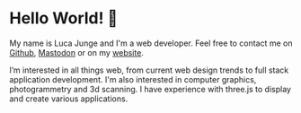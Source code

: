 <!---
LucaJunge/LucaJunge is a ✨ special ✨ repository because its `README.md` (this file) appears on your GitHub profile.
You can click the Preview link to take a look at your changes.
<a rel="me" href="https://fosstodon.org/@ljunge">Mastodon</a>
--->
# Hello World! 👋

My name is Luca Junge and I'm a web developer. Feel free to contact me on [Github](https://github.com/LucaJunge), [Mastodon](https://fosstodon.org/@ljunge) or on my [website](https://luca-junge.de).

I’m interested in all things web, from current web design trends to full stack application development. I'm also interested in computer graphics, photogrammetry and 3d scanning.
I have experience with three.js to display and create various applications.
